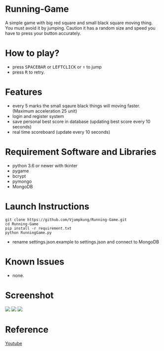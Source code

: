 # Running-Game

A simple game with big red square and small black square moving thing. You must avoid it by jumping. Caution it has a random size and speed you have to press your button accurately.

# How to play?

- press <kbd>SPACEBAR</kbd> or <kbd>LEFTCLICK</kbd> or <kbd>↑</kbd> to jump
- press <kbd>R</kbd> to retry.

# Features

- every 5 marks the small sqaure black things will moving faster. (Maximum acceleration 25 unit)
- login and register system
- save personal best score in database (updating best score every 10 seconds)
- real time scoreboard (update every 10 seconds)

# Requirement Software and Libraries

- python 3.6 or newer with tkinter
- pygame
- bcrypt
- pymongo
- MongoDB

# Launch Instructions

    git clone https://github.com/Vjumpkung/Running-Game.git
    cd Running-Game
    pip install -r requirement.txt
    python RunningGame.py

- rename settings.json.example to settings.json and connect to MongoDB

# Known Issues

- none.

# Screenshot

[screenshot]: assets/screenshot.png
[mainmenu]: assets/main-menu.png
[mainmenu2]: assets/main-menu2.png

![][mainmenu]
![][mainmenu2]
![][screenshot]

# Reference

[Youtube](https://www.youtube.com/watch?v=AY9MnQ4x3zk)

